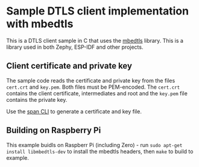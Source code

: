 # Sample DTLS client implementation with mbedtls

This is a DTLS client sample in C that uses the [mbedtls](https://tls.mbed.org) library. This is a library 
used in both Zephy, ESP-IDF and other projects. 

## Client certificate and private key

The sample code reads the certificate and private key from the files `cert.crt` and `key.pem`. Both files must be PEM-encoded. The `cert.crt` contains the client certificate, intermediates and root and the `key.pem` file contains the private key.

Use the [span CLI](https://github.com/lab5e/spancli) to generate a certificate and key file.

## Building on Raspberry Pi

This example buidls on Raspberr Pi (including Zero) - run `sudo apt-get install libmbedtls-dev` to install the mbedtls headers, then `make` to build to example. 
